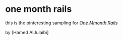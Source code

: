 # one month rails

this is the pinteresting sampling for
[*One Mmonth Rails*](http://onemonthrails.com)

by [Hamed AlJulaibi]